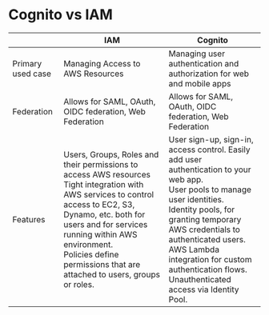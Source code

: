 # Cognito vs IAM

|                   | IAM                                                                                                                                                                                                                                                                                                | Cognito                                                                                                                                                                                                                                                                                                                         |
|-------------------|----------------------------------------------------------------------------------------------------------------------------------------------------------------------------------------------------------------------------------------------------------------------------------------------------|---------------------------------------------------------------------------------------------------------------------------------------------------------------------------------------------------------------------------------------------------------------------------------------------------------------------------------|
| Primary used case | Managing Access  to AWS Resources                                                                                                                                                                                                                                                                  | Managing user authentication and authorization for web and mobile apps                                                                                                                                                                                                                                                          |
| Federation        | Allows for SAML, OAuth, OIDC federation, Web Federation                                                                                                                                                                                                                                            | Allows for SAML, OAuth, OIDC federation, Web Federation                                                                                                                                                                                                                                                                         |
| Features          | Users, Groups, Roles and their permissions to access AWS resources<br/>Tight integration with AWS services to control access to EC2, S3, Dynamo, etc. both for users and for services running within AWS environment.<br/>Policies define permissions that are attached to users, groups or roles. | User sign-up, sign-in, access control. Easily add user authentication to your web app.<br/> User pools to manage user identities.<br/>Identity pools, for granting temporary AWS credentials to authenticated users.<br/> AWS Lambda integration for custom authentication flows.<br/>Unauthenticated access via Identity Pool. |
